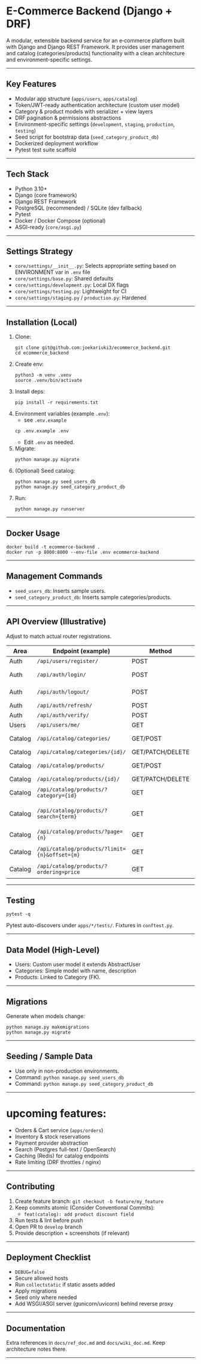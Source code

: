# E-Commerce Backend (Django + DRF)

A modular, extensible backend service for an e‑commerce platform built with Django and Django REST Framework. It provides user management and catalog (categories/products) functionality with a clean architecture and environment-specific settings.

---

## Key Features
- Modular app structure (`apps/users`, `apps/catalog`)
- Token/JWT-ready authentication architecture (custom user model)
- Category & product models with serializer + view layers
- DRF pagination & permissions abstractions
- Environment-specific settings (`development`, `staging`, `production`, `testing`)
- Seed script for bootstrap data (`seed_category_product_db`)
- Dockerized deployment workflow
- Pytest test suite scaffold

---

## Tech Stack
- Python 3.10+
- Django (core framework)
- Django REST Framework
- PostgreSQL (recommended) / SQLite (dev fallback)
- Pytest
- Docker / Docker Compose (optional)
- ASGI-ready (`core/asgi.py`)

---
## Settings Strategy
- `core/settings/__init__.py`: Selects appropriate setting based on ENVIRONMENT var in `.env` file
- `core/settings/base.py`: Shared defaults
- `core/settings/development.py`: Local DX flags
- `core/settings/testing.py`: Lightweight for CI
- `core/settings/staging.py` / `production.py`: Hardened
---

## Installation (Local)
1. Clone:
   ```
   git clone git@github.com:joekariuki3/ecommerce_backend.git
   cd ecommerce_backend
   ```
2. Create env:
   ```
   python3 -m venv .venv
   source .venv/bin/activate
   ```
3. Install deps:
   ```
   pip install -r requirements.txt
   ```
4. Environment variables (example `.env`):
   - see `.env.example`
   ```
   cp .env.example .env
   ```
   - Edit `.env` as needed.
5. Migrate:
   ```
   python manage.py migrate
   ```
6. (Optional) Seed catalog:
   ```
   python manage.py seed_users_db
   python manage.py seed_category_product_db
   ```
7. Run:
   ```
   python manage.py runserver
   ```

---

## Docker Usage
```
docker build -t ecommerce-backend .
docker run -p 8000:8000 --env-file .env ecommerce-backend
```

---

## Management Commands
- `seed_users_db`: Inserts sample users.
- `seed_category_product_db`: Inserts sample categories/products.

---

## API Overview (Illustrative)
Adjust to match actual router registrations.

| Area    | Endpoint (example)                            | Method | Purpose |
|---------|-----------------------------------------------|--------|---------|
| Auth    | `/api/users/register/`                        | POST | Create user |
| Auth    | `/api/auth/login/`                            | POST | Obtain token/session |
| Auth    | `/api/auth/logout/`                           | POST | Invalidate token/session |
| Auth    | `/api/auth/refresh/`                          | POST | Refresh token |
| Auth    | `/api/auth/verify/`                           | POST | Verify token |
| Users   | `/api/users/me/`                              | GET | Current profile |
| Catalog | `/api/catalog/categories/`                    | GET/POST | List/create categories |
| Catalog | `/api/catalog/categories/{id}/`               | GET/PATCH/DELETE | Category detail |
| Catalog | `/api/catalog/products/`                      | GET/POST | List/create products |
| Catalog | `/api/catalog/products/{id}/`                 | GET/PATCH/DELETE | Product detail |
| Catalog | `/api/catalog/products/?category={id}`        | GET | Filter products by category |
| Catalog | `/api/catalog/products/?search={term}`        | GET | Search products by name/description |
| Catalog | `/api/catalog/products/?page={n}`             | GET | Paginated product list |
| Catalog | `/api/catalog/products/?limit={n}&offset={m}` | GET | Offset-based pagination |
| Catalog | `/api/catalog/products/?ordering=price`       | GET | Order by price/name |
---

## Testing
```
pytest -q
```
Pytest auto-discovers under `apps/*/tests/`. Fixtures in `conftest.py`.

---

## Data Model (High-Level)
- Users: Custom user model it extends AbstractUser
- Categories: Simple model with name, description
- Products: Linked to Category (FK).
---

## Migrations
Generate when models change:
```
python manage.py makemigrations
python manage.py migrate
```

---

## Seeding / Sample Data
- Use only in non-production environments.
- Command: `python manage.py seed_users_db`
- Command: `python manage.py seed_category_product_db`  

---

# upcoming features:
- Orders & Cart service (`apps/orders`)
- Inventory & stock reservations
- Payment provider abstraction
- Search (Postgres full-text / OpenSearch)
- Caching (Redis) for catalog endpoints
- Rate limiting (DRF throttles / nginx)

---

## Contributing
1. Create feature branch: `git checkout -b feature/my_feature`
2. Keep commits atomic (Consider Conventional Commits):
   - `feat(catalog): add product discount field`
3. Run tests & lint before push
4. Open PR to `develop` branch
5. Provide description + screenshots (if relevant)

---

## Deployment Checklist
- `DEBUG=false`
- Secure allowed hosts
- Run `collectstatic` if static assets added
- Apply migrations
- Seed only where needed
- Add WSGI/ASGI server (gunicorn/uvicorn) behind reverse proxy

---

## Documentation
Extra references in `docs/ref_doc.md` and `docs/wiki_doc.md`. Keep architecture notes there.

---